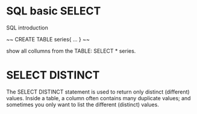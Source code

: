 # SQL basic SELECT
SQL introduction

~~
CREATE TABLE series{
  ...
}
~~

show all collumns from the TABLE:  SELECT * series.

# SELECT DISTINCT

The SELECT DISTINCT statement is used to return only distinct (different) values.
Inside a table, a column often contains many duplicate values; and sometimes you only want to list the different (distinct) values.

